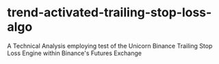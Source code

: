 # trend-activated-trailing-stop-loss-algo
A Technical Analysis employing test of the Unicorn Binance Trailing Stop Loss Engine within Binance's Futures Exchange
